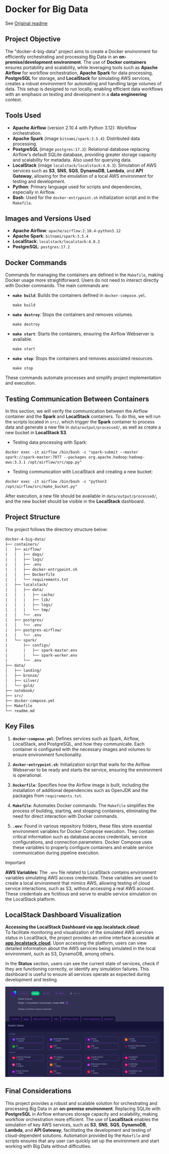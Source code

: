 # Docker for Big Data
See [Original readme](./readme.md)

## Project Objective
The "docker-4-big-data" project aims to create a Docker environment for efficiently orchestrating and processing Big Data in an **on-premise/development environment**. The use of **Docker containers** ensures portability and scalability, while leveraging tools such as **Apache Airflow** for workflow orchestration, **Apache Spark** for data processing, **PostgreSQL** for storage, and **LocalStack** for simulating AWS services, creates a robust environment for automating and handling large volumes of data. This setup is designed to run locally, enabling efficient data workflows with an emphasis on testing and development in a **data engineering** context.

## Tools Used
- **Apache Airflow** (version 2.10.4 with Python 3.12): Workflow orchestration.
- **Apache Spark** (image `bitnami/spark:3.5.4`): Distributed data processing.
- **PostgreSQL** (image `postgres:17.2`): Relational database replacing Airflow's default SQLite database, providing greater storage capacity and scalability for metadata. Also used for querying data.
- **LocalStack** (image `localstack/localstack:4.0.3`): Simulation of AWS services such as **S3**, **SNS**, **SQS**, **DynamoDB**, **Lambda**, and **API Gateway**, allowing for the emulation of a local AWS environment for testing and development.
- **Python**: Primary language used for scripts and dependencies, especially in Airflow.
- **Bash**: Used for the `docker-entrypoint.sh` initialization script and in the `Makefile`.

## Images and Versions Used
- **Apache Airflow**: `apache/airflow:2.10.4-python3.12`
- **Apache Spark**: `bitnami/spark:3.5.4`
- **LocalStack**: `localstack/localstack:4.0.3`
- **PostgreSQL**: `postgres:17.2`

## Docker Commands
Commands for managing the containers are defined in the `Makefile`, making Docker usage more straightforward. Users do not need to interact directly with Docker commands. The main commands are:

- **`make build`**: Builds the containers defined in `docker-compose.yml`.
  ```
  make build
  ```
- **`make destroy`**: Stops the containers and removes volumes.
  ```
  make destroy
  ```
- **`make start`**: Starts the containers, ensuring the Airflow Webserver is available.
  ```
  make start
  ```
- **`make stop`**: Stops the containers and removes associated resources.
  ```
  make stop
  ```

These commands automate processes and simplify project implementation and execution.

## Testing Communication Between Containers

In this section, we will verify the communication between the Airflow container and the **Spark** and **LocalStack** containers. To do this, we will run the scripts located in `src/`, which trigger the **Spark** container to process data and generate a new file in `data/output/processed/`, as well as create a new bucket in **LocalStack S3**.

- Testing data processing with Spark:

```
docker exec -it airflow /bin/bash -c "spark-submit --master spark://spark-master:7077 --packages org.apache.hadoop:hadoop-aws:3.3.1 /opt/airflow/src/app.py"
```

- Testing communication with LocalStack and creating a new bucket:

```
docker exec -it airflow /bin/bash -c "python3 /opt/airflow/src/make_bucket.py"
```

After execution, a new file should be available in `data/output/processed/`, and the new bucket should be visible in the **LocalStack** dashboard.

## Project Structure
The project follows the directory structure below:

```
docker-4-big-data/
├── containers/
|   ├── airflow/
|   │   ├── dags/
|   │   ├── logs/
|   │   ├── .env
|   │   ├── docker-entrypoint.sh
|   │   ├── Dockerfile
|   │   └── requirements.txt
|   ├── localstack/
|   │   ├── data/
|   │   |   ├── cache/
|   │   |   ├── lib/
|   │   |   ├── logs/
|   │   |   └── tmp/
|   │   └── .env
|   ├── postgres/
|   │   └── .env
|   ├── postgres-airflow/
|   │   └── .env
|   └── spark/
|       ├── configs/
|       |   ├── spark-master.env
|       |   └── spark-worker.env
|       └── .env
├── data/
│   ├── landing/
│   ├── bronze/
│   ├── silver/
│   └── gold/
├── notebook/
├── src/
├── docker-compose.yml
├── Makefile
└── readme.md
```

## Key Files
1. **`docker-compose.yml`**: Defines services such as Spark, Airflow, LocalStack, and PostgreSQL, and how they communicate. Each container is configured with the necessary images and volumes to ensure environment functionality.
   
2. **`docker-entrypoint.sh`**: Initialization script that waits for the Airflow Webserver to be ready and starts the service, ensuring the environment is operational.

3. **`Dockerfile`**: Specifies how the Airflow image is built, including the installation of additional dependencies such as OpenJDK and the packages from `requirements.txt`.

4. **`Makefile`**: Automates Docker commands. The `Makefile` simplifies the process of building, starting, and stopping containers, eliminating the need for direct interaction with Docker commands.

5. **`.env`**: Found in various repository folders, these files store essential environment variables for Docker Compose execution. They contain critical information such as database access credentials, service configurations, and connection parameters. Docker Compose uses these variables to properly configure containers and enable service communication during pipeline execution.

>[!IMPORTANT]
>
>**AWS Variables**: The `.env` file related to LocalStack contains environment variables simulating AWS access credentials. These variables are used to create a local environment that mimics AWS, allowing testing of cloud service interactions, such as S3, without accessing a real AWS account. These credentials are fictitious and serve to enable service simulation on the LocalStack platform.

## LocalStack Dashboard Visualization

**Accessing the LocalStack Dashboard via app.localstack.cloud**:  
To facilitate monitoring and visualization of the simulated AWS services status in LocalStack, the project provides an online interface accessible at **[app.localstack.cloud](https://app.localstack.cloud)**. Upon accessing the platform, users can view detailed information about the AWS services being simulated in the local environment, such as S3, DynamoDB, among others.
  
In the **Status** section, users can see the current state of services, check if they are functioning correctly, or identify any simulation failures. This dashboard is useful to ensure all services operate as expected during development and testing.

![LocalStack Dashboard](./dashbord_localstack.png)

## Final Considerations
This project provides a robust and scalable solution for orchestrating and processing Big Data in an **on-premise environment**. Replacing SQLite with **PostgreSQL** in Airflow enhances storage capacity and scalability, making workflow orchestration more efficient. The use of **LocalStack** enables the simulation of key AWS services, such as **S3**, **SNS**, **SQS**, **DynamoDB**, **Lambda**, and **API Gateway**, facilitating the development and testing of cloud-dependent solutions. Automation provided by the `Makefile` and scripts ensures that any user can quickly set up the environment and start working with Big Data without difficulties.

